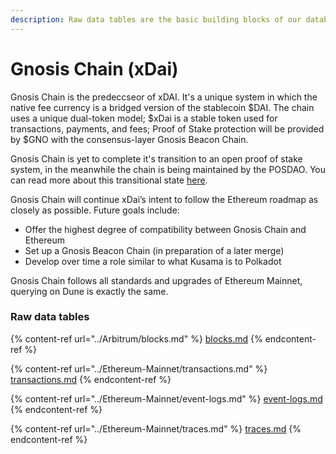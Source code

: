 ```yaml
---
description: Raw data tables are the basic building blocks of our database.
---
```


# Gnosis Chain (xDai)

Gnosis Chain is the predeccseor of xDAI. It's a unique system in which the native fee currency is a bridged version of the stablecoin $DAI. The chain uses a unique dual-token model; $xDai is a stable token used for transactions, payments, and fees; Proof of Stake protection will be provided by $GNO with the consensus-layer Gnosis Beacon Chain.

Gnosis Chain is yet to complete it's transition to an open proof of stake system, in the meanwhile the chain is being maintained by the POSDAO. You can read more about this transitional state [here](https://developers.gnosischain.com/for-validators/consensus).

Gnosis Chain will continue xDai’s intent to follow the Ethereum roadmap as closely as possible. Future goals include:

* Offer the highest degree of compatibility between Gnosis Chain and Ethereum
* Set up a Gnosis Beacon Chain (in preparation of a later merge)
* Develop over time a role similar to what Kusama is to Polkadot

Gnosis Chain follows all standards and upgrades of Ethereum Mainnet, querying on Dune is exactly the same.

### Raw data tables

{% content-ref url="../Arbitrum/blocks.md" %}
[blocks.md](../Arbitrum/blocks.md)
{% endcontent-ref %}

{% content-ref url="../Ethereum-Mainnet/transactions.md" %}
[transactions.md](../Ethereum-Mainnet/transactions.md)
{% endcontent-ref %}

{% content-ref url="../Ethereum-Mainnet/event-logs.md" %}
[event-logs.md](../Ethereum-Mainnet/event-logs.md)
{% endcontent-ref %}

{% content-ref url="../Ethereum-Mainnet/traces.md" %}
[traces.md](../Ethereum-Mainnet/traces.md)
{% endcontent-ref %}
